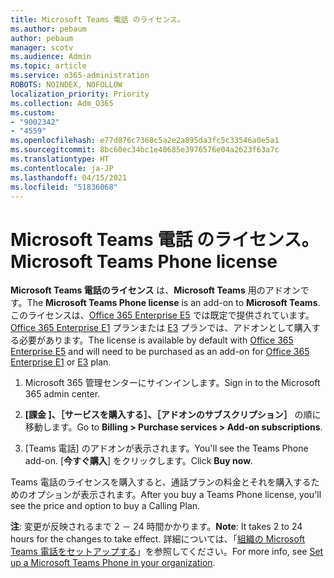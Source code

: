 ```yaml
---
title: Microsoft Teams 電話 のライセンス。
ms.author: pebaum
author: pebaum
manager: scotv
ms.audience: Admin
ms.topic: article
ms.service: o365-administration
ROBOTS: NOINDEX, NOFOLLOW
localization_priority: Priority
ms.collection: Adm_O365
ms.custom:
- "9002342"
- "4559"
ms.openlocfilehash: e77d876c7368c5a2e2a895da3fc5c33546a0e5a1
ms.sourcegitcommit: 8bc60ec34bc1e40685e3976576e04a2623f63a7c
ms.translationtype: HT
ms.contentlocale: ja-JP
ms.lasthandoff: 04/15/2021
ms.locfileid: "51836068"
---
```

# <a name="microsoft-teams-phone-license"></a><span data-ttu-id="46b23-102">Microsoft Teams 電話 のライセンス。</span><span class="sxs-lookup"><span data-stu-id="46b23-102">Microsoft Teams Phone license</span></span>

<span data-ttu-id="46b23-103">**Microsoft Teams 電話のライセンス** は、**Microsoft Teams** 用のアドオンです。</span><span class="sxs-lookup"><span data-stu-id="46b23-103">The **Microsoft Teams Phone license** is an add-on to **Microsoft Teams**.</span></span> <span data-ttu-id="46b23-104">このライセンスは、[Office 365 Enterprise E5](https://www.microsoft.com/microsoft-365/business/office-365-enterprise-e5-business-software?rtc=1&activetab=pivot%3aoverviewtab) では既定で提供されています。[Office 365 Enterprise E1](https://products.office.com/business/office-365-enterprise-e1-business-software) プランまたは [E3](https://products.office.com/business/office-365-enterprise-e3-business-software) プランでは、アドオンとして購入する必要があります。</span><span class="sxs-lookup"><span data-stu-id="46b23-104">The license is available by default with [Office 365 Enterprise E5](https://www.microsoft.com/microsoft-365/business/office-365-enterprise-e5-business-software?rtc=1&activetab=pivot%3aoverviewtab) and will need to be purchased as an add-on for [Office 365 Enterprise E1](https://products.office.com/business/office-365-enterprise-e1-business-software) or [E3](https://products.office.com/business/office-365-enterprise-e3-business-software) plan.</span></span>

1. <span data-ttu-id="46b23-105">Microsoft 365 管理センターにサインインします。</span><span class="sxs-lookup"><span data-stu-id="46b23-105">Sign in to the Microsoft 365 admin center.</span></span>

2. <span data-ttu-id="46b23-106">**[課金 ]、［サービスを購入する］、［アドオンのサブスクリプション］** の順に移動します。</span><span class="sxs-lookup"><span data-stu-id="46b23-106">Go to **Billing > Purchase services > Add-on subscriptions**.</span></span> 

3. <span data-ttu-id="46b23-107">[Teams 電話] のアドオンが表示されます。</span><span class="sxs-lookup"><span data-stu-id="46b23-107">You'll see the Teams Phone add-on.</span></span> <span data-ttu-id="46b23-108">[**今すぐ購入**] をクリックします。</span><span class="sxs-lookup"><span data-stu-id="46b23-108">Click **Buy now**.</span></span>

<span data-ttu-id="46b23-109">Teams 電話のライセンスを購入すると、通話プランの料金とそれを購入するためのオプションが表示されます。</span><span class="sxs-lookup"><span data-stu-id="46b23-109">After you buy a Teams Phone license, you'll see the price and option to buy a Calling Plan.</span></span>

<span data-ttu-id="46b23-110">**注**: 変更が反映されるまで 2 － 24 時間かかります。</span><span class="sxs-lookup"><span data-stu-id="46b23-110">**Note**: It takes 2 to 24 hours for the changes to take effect.</span></span> <span data-ttu-id="46b23-111">詳細については、「[組織の Microsoft Teams 電話をセットアップする](https://docs.microsoft.com/MicrosoftTeams/setting-up-your-phone-system)」を参照してください。</span><span class="sxs-lookup"><span data-stu-id="46b23-111">For more info, see [Set up a Microsoft Teams Phone in your organization](https://docs.microsoft.com/MicrosoftTeams/setting-up-your-phone-system).</span></span> 

